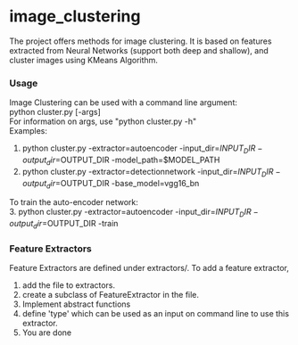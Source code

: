 # image_clustering
The project offers methods for image clustering.
It is based on features extracted from Neural Networks (support both deep and shallow), and cluster images using KMeans Algorithm.

### Usage
Image Clustering can be used with a command line argument:  
python cluster.py [-args]  
For information on args, use "python cluster.py -h"  
Examples:
1. python cluster.py -extractor=autoencoder -input_dir=$INPUT_DIR -output_dir=$OUTPUT_DIR -model_path=$MODEL_PATH  
2. python cluster.py -extractor=detectionnetwork -input_dir=$INPUT_DIR -output_dir=$OUTPUT_DIR -base_model=vgg16_bn  

To train the auto-encoder network:  
3. python cluster.py -extractor=autoencoder -input_dir=$INPUT_DIR -output_dir=$OUTPUT_DIR -train  

### Feature Extractors
Feature Extractors are defined under extractors/.
To add a feature extractor, 
1. add the file to extractors.
2. create a subclass of FeatureExtractor in the file.
3. Implement abstract functions
4. define 'type' which can be used as an input on command line to use this extractor.
5. You are done

